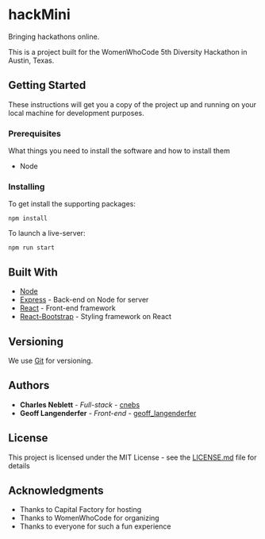 # hackMini

Bringing hackathons online.

This is a project built for the WomenWhoCode 5th Diversity Hackathon in Austin, Texas.

## Getting Started

These instructions will get you a copy of the project up and running on your local machine for development purposes.

### Prerequisites

What things you need to install the software and how to install them

* Node

### Installing

To get install the supporting packages:
```
npm install
```

To launch a live-server:
```
npm run start
```


## Built With

* [Node](https://nodejs.org)
* [Express](https://expressjs.com) - Back-end on Node for server
* [React](https://reactjs.org) - Front-end framework
* [React-Bootstrap](https://react-bootstrap.github.io) - Styling framework on React

## Versioning

We use [Git](https://git-scm.com) for versioning.

## Authors

* **Charles Neblett** - *Full-stack* - [cnebs](https://github.com/cnebs)
* **Geoff Langenderfer** - *Front-end* - [geoff_langenderfer](https://github.com/geofflangenderfer)

## License

This project is licensed under the MIT License - see the [LICENSE.md](LICENSE.md) file for details

## Acknowledgments

* Thanks to Capital Factory for hosting
* Thanks to WomenWhoCode for organizing
* Thanks to everyone for such a fun experience
